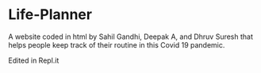 # Life-Planner

A website coded in html by Sahil Gandhi, Deepak A, and Dhruv Suresh that helps people keep track of their routine in this Covid 19 pandemic. 

Edited in Repl.it

